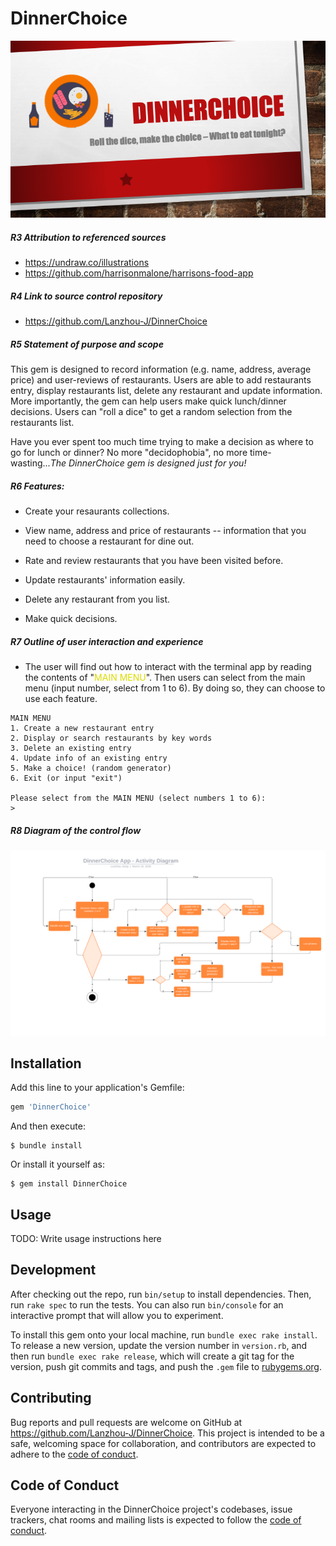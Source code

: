 # DinnerChoice

![avatar](docs/Dinner_choice.png)

##### R3 Attribution to referenced sources

* https://undraw.co/illustrations
* https://github.com/harrisonmalone/harrisons-food-app

##### R4 Link to source control repository

* https://github.com/Lanzhou-J/DinnerChoice

##### R5 Statement of purpose and scope

This gem is designed to record information (e.g. name, address, average price) and user-reviews of restaurants. Users are able to add restaurants entry, display restaurants list, delete any restaurant and update information. More importantly, the gem can help users make quick lunch/dinner decisions. Users can "roll a dice" to get a random selection from the restaurants list.

Have you ever spent too much time trying to make a decision as where to go for lunch or dinner? No more "decidophobia", no more time-wasting...*The DinnerChoice gem is designed just for you!*

##### R6 Features:
* Create your resaurants collections.

* View name, address and price of restaurants -- information that you need to choose a restaurant for dine out.

* Rate and review restaurants that you have been visited before.
* Update restaurants' information easily.

* Delete any restaurant from you list.

* Make quick decisions.

##### R7 Outline of user interaction and experience

 * The user will find out how to interact with the terminal app by reading the contents of "<font color="#dddd00">MAIN MENU</font>". Then users can select from the main menu (input number, select from 1 to 6). By doing so, they can choose to use each feature.

 ```
MAIN MENU
1. Create a new restaurant entry
2. Display or search restaurants by key words
3. Delete an existing entry
4. Update info of an existing entry
5. Make a choice! (random generator)
6. Exit (or input "exit")

Please select from the MAIN MENU (select numbers 1 to 6):
> 
```

##### R8 Diagram of the control flow

![avatar](docs/Activity_Diagram.png)

## Installation

Add this line to your application's Gemfile:

```ruby
gem 'DinnerChoice'
```

And then execute:

    $ bundle install

Or install it yourself as:

    $ gem install DinnerChoice

## Usage

TODO: Write usage instructions here

## Development

After checking out the repo, run `bin/setup` to install dependencies. Then, run `rake spec` to run the tests. You can also run `bin/console` for an interactive prompt that will allow you to experiment.

To install this gem onto your local machine, run `bundle exec rake install`. To release a new version, update the version number in `version.rb`, and then run `bundle exec rake release`, which will create a git tag for the version, push git commits and tags, and push the `.gem` file to [rubygems.org](https://rubygems.org).

## Contributing

Bug reports and pull requests are welcome on GitHub at https://github.com/Lanzhou-J/DinnerChoice. This project is intended to be a safe, welcoming space for collaboration, and contributors are expected to adhere to the [code of conduct](https://github.com/[USERNAME]/DinnerChoice/blob/master/CODE_OF_CONDUCT.md).

## Code of Conduct

Everyone interacting in the DinnerChoice project's codebases, issue trackers, chat rooms and mailing lists is expected to follow the [code of conduct](https://github.com/[USERNAME]/DinnerChoice/blob/master/CODE_OF_CONDUCT.md).
